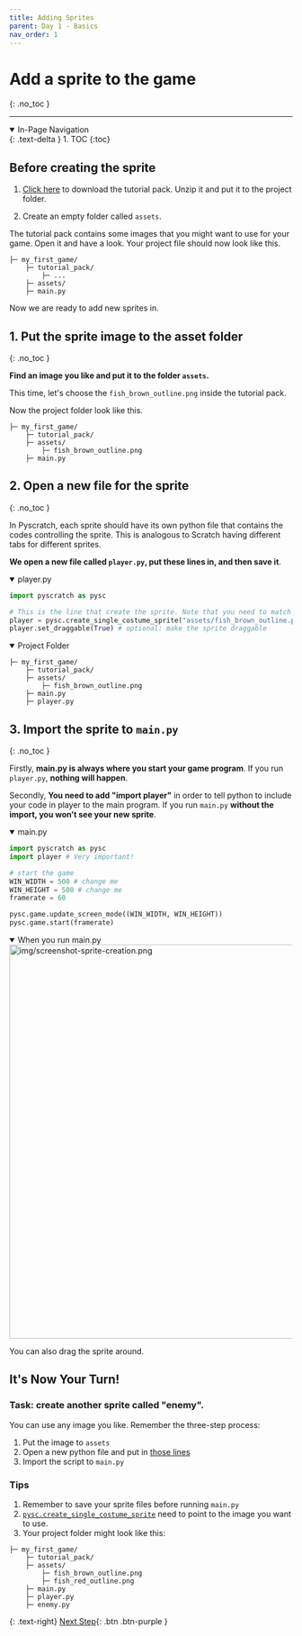 ```yaml
---
title: Adding Sprites
parent: Day 1 - Basics
nav_order: 1
---
```


# Add a sprite to the game
{: .no_toc }

---
<details open markdown="block">
  <summary>
    In-Page Navigation
  </summary>
  {: .text-delta }
1. TOC
{:toc}
</details>


## Before creating the sprite
1. [Click here]() to download the tutorial pack. Unzip it and put it to the project folder.

2. Create an empty folder called `assets`. 

The tutorial pack contains some images that you might want to use for your game. 
Open it and have a look. 
Your project file should now look like this. 
```
├─ my_first_game/
    ├─ tutorial_pack/
        ├─ ...
    ├─ assets/
    ├─ main.py
```
Now we are ready to add new sprites in. 

## 1. Put the sprite image to the asset folder
{: .no_toc }

**Find an image you like and put it to the folder `assets`.**

This time, let's choose the `fish_brown_outline.png` inside the tutorial pack. 

Now the project folder look like this. 
```
├─ my_first_game/
    ├─ tutorial_pack/
    ├─ assets/
        ├─ fish_brown_outline.png
    ├─ main.py
```

## 2. Open a new file for the sprite
{: .no_toc }

In Pyscratch, each sprite should have its own python file that contains the codes controlling the sprite. This is analogous to Scratch having different tabs for different sprites. 

**We open a new file called `player.py`, put these lines in, and then save it**.

<details open markdown="block">
  <summary>
    player.py
  </summary>

```python
import pyscratch as pysc

# This is the line that create the sprite. Note that you need to match the image file name! 
player = pysc.create_single_costume_sprite("assets/fish_brown_outline.png")
player.set_draggable(True) # optional: make the sprite draggable
```
</details>

<details open markdown="block">
  <summary>
    Project Folder
  </summary>

```
├─ my_first_game/
    ├─ tutorial_pack/
    ├─ assets/
        ├─ fish_brown_outline.png
    ├─ main.py
    ├─ player.py
```

</details>



## 3. Import the sprite to `main.py`
{: .no_toc }

Firstly, **main.py is always where you start your game program**. If you run `player.py`, **nothing will happen**.

Secondly, **You need to add "import player"** in order to tell python to include your code in player to the main program. If you run `main.py` **without the import, you won’t see your new sprite**. 

<details open markdown="block">
  <summary>
    main.py
  </summary>

```python
import pyscratch as pysc
import player # Very important!

# start the game
WIN_WIDTH = 500 # change me
WIN_HEIGHT = 500 # change me
framerate = 60

pysc.game.update_screen_mode((WIN_WIDTH, WIN_HEIGHT)) 
pysc.game.start(framerate)
```
</details>

<details open markdown="block">
  <summary>
    When you run main.py
  </summary>
  <img src="{{ site.cdn_url }}img/screenshot-sprite-creation.png" alt="img/screenshot-sprite-creation.png" width="700"/>
  
  You can also drag the sprite around. 
</details>


## It's Now Your Turn!
### Task: create another sprite called "enemy". 
You can use any image you like. Remember the three-step process: 
1. Put the image to `assets`
2. Open a new python file and put in [those lines](#2-open-a-new-file-for-the-sprite)
3. Import the script to `main.py`

### Tips
1. Remember to save your sprite files before running `main.py`  
2. [`pysc.create_single_costume_sprite`](#2-open-a-new-file-for-the-sprite) need to point to the image you want to use. 
3. Your project folder might look like this: 
```
├─ my_first_game/
    ├─ tutorial_pack/
    ├─ assets/
        ├─ fish_brown_outline.png
        ├─ fish_red_outline.png
    ├─ main.py
    ├─ player.py
    ├─ enemy.py
```

{: .text-right}
[Next Step](./2-basic-events){: .btn .btn-purple }
